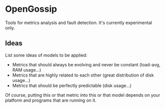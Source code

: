 OpenGossip
==========

Tools for metrics analysis and fault detection. It's currently experimental only.


## Ideas
List some ideas of models to be applied:
  * Metrics that should always be evolving and never be constant (load-avg, RAM usage...)
  * Metrics that are highly related to each other (great distribution of disk usage...)
  * Metrics that should be perfectly predictable (disk usage...)

Of course, putting this or that metric into this or that model depends on your platform and 
programs that are running on it.